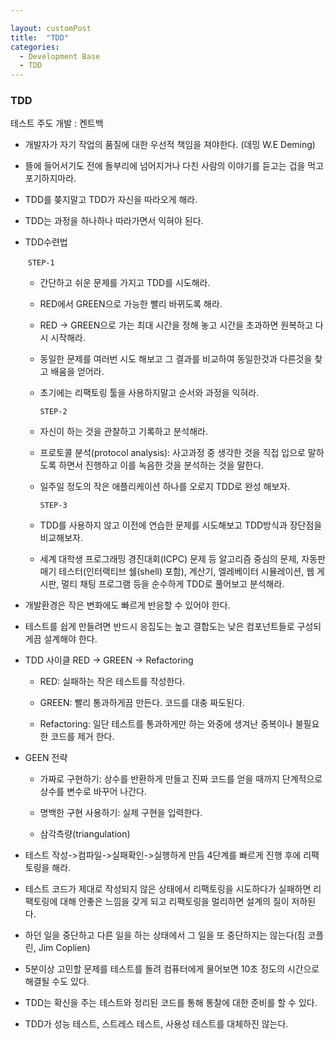 ```yaml
---

layout: customPost
title:  "TDD"
categories: 
  - Development Base
  - TDD
---
```

### TDD

테스트 주도 개발 : 켄트백

- 개발자가 자기 작업의 품질에 대한 우선적 책임을 져야한다. (데밍 W.E Deming)

- 뜰에 들어서기도 전에 돌부리에 넘어지거나 다친 사람의 이야기를 듣고는 겁을 먹고 포기하지마라.

- TDD를 쫒지말고 TDD가 자신을 따라오게 해라.

- TDD는 과정을 하나하나 따라가면서 익혀야 된다.

- TDD수련법

  ​		`STEP-1`

  - 간단하고 쉬운 문제를 가지고 TDD를 시도해라.

  - RED에서 GREEN으로 가능한 빨리 바뀌도록 해라.

  - RED -> GREEN으로 가는 최대 시간을 정해 놓고 시간을 초과하면 원복하고 다시 시작해라.

  - 동일한 문제를 여러번 시도 해보고 그 결과를 비교하여 동일한것과 다른것을 찾고 배움을 얻어라.

  - 초기에는 리팩토링 툴을 사용하지말고 순서와 과정을 익혀라.

    `STEP-2`

  - 자신이 하는 것을 관찰하고 기록하고 분석해라.

  - 프로토콜 분석(protocol analysis): 사고과정 중 생각한 것을 직접 입으로 말하도록 하면서 진행하고 이를 녹음한 것을 분석하는 것을 말한다.

  - 일주일 정도의 작은 애플리케이션 하나를 오로지 TDD로 완성 해보자.

    `STEP-3`

  - TDD를 사용하지 않고 이전에 연습한 문제를 시도해보고 TDD방식과 장단점을 비교해보자.
  - 세계 대학생 프로그래밍 경진대회(ICPC) 문제 등 알고리즘 중심의 문제, 자동판매기 테스터(인터랙티브 쉘(shell) 포함), 계산기, 엘레베이터 시뮬레이션, 웹 게시판, 멀티 채팅 프로그램 등을  순수하게 TDD로 풀어보고 분석해라.

- 개발환경은 작은 변화에도 빠르게 반응할 수 있어야 한다.

- 테스트를 쉽게 만들려면 반드시 응집도는 높고 결합도는 낮은 컴포넌트들로 구성되게끔 설계해야 한다.

- TDD 사이클    RED -> GREEN -> Refactoring

  - RED: 실패하는 작은 테스트를 작성한다.

  - GREEN: 빨리 통과하게끔 만든다. 코드를 대충 짜도된다.

  - Refactoring: 일단 테스트를 통과하게만 하는 와중에 생겨난 중복이나 불필요한 코드를 제거 한다.

- GEEN 전략

  - 가짜로 구현하기: 상수를 반환하게 만들고 진짜 코드를 얻을 때까지 단계적으로 상수를 변수로 바꾸어 나간다.
  - 명백한 구현 사용하기: 실제 구현을 입력한다.

  - 삼각측량(triangulation)

- 테스트 작성->컴파일->실패확인->실행하게 만듬 4단계를 빠르게 진행 후에 리팩토링을 해라.
- 테스트 코드가 제대로 작성되지 않은 상태에서 리팩토링을 시도하다가 실패하면 리팩토링에 대해 안좋은 느낌을 갖게 되고 리팩토링을 멀리하면 설계의 질이 저하된다.
- 하던 일을 중단하고 다른 일을 하는 상태에서 그 일을 또 중단하지는 않는다(짐 코플린, Jim Coplien)

- 5분이상 고민할 문제를 테스트를 돌려 컴퓨터에게 물어보면 10초 정도의 시간으로 해결될 수도 있다.

- TDD는 확신을 주는 테스트와 정리된 코드를 통해 통찰에 대한 준비를 할 수 있다.

- TDD가 성능 테스트, 스트레스 테스트, 사용성 테스트를 대체하진 않는다.